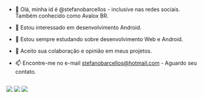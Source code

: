 - 👋 Olá, minha id é @stefanobarcellos - inclusive nas redes sociais. Também conhecido como Avalox BR.
- 👀 Estou interessado em desenvolvimento Android.
- 🌱 Estou sempre estudando sobre desenvolvimento Web e Android.
- 💞️ Aceito sua colaboração e opinião em meus projetos.
- 📫 Encontre-me no e-mail stefanobarcellos@hotmail.com - Aguardo seu contato.

  ##
 
<div> 
  <a href="https://instagram.com/stefanobarcellos" target="_blank"><img src="https://img.shields.io/badge/-Instagram-%23E4405F?style=for-the-badge&logo=instagram&logoColor=white" target="_blank"></a>
 	<a href="https://www.twitch.tv/avaloxbr" target="_blank"><img src="https://img.shields.io/badge/Twitch-9146FF?style=for-the-badge&logo=twitch&logoColor=white" target="_blank"></a>
  <a href="https://www.linkedin.com/in/st%C3%A9fano-barcellos-522582238/" target="_blank"><img src="https://img.shields.io/badge/-LinkedIn-%230077B5?style=for-the-badge&logo=linkedin&logoColor=white" target="_blank"></a> 
</div>
